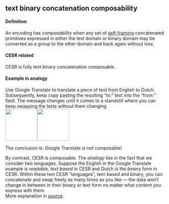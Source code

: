 ## text binary concatenation composability

<h4>Definition</h4><p>An encoding has <em>composability</em> when any set of <a href="self-framing">self-framing</a> concatenated primitives expressed in either the text domain or binary domain may be converted as a group to the other domain and back again without loss.</p><h4>CESR related</h4><p>CESR is fully text binary concatenation composable.</p><h4>Example in analogy</h4><p>Use Google Translate to translate a piece of text from English to Dutch. Subsequently, keep copy pasting the resulting “to:” text into the “from:” field. The message changes until it comes to a standstill where you can keep swapping the texts without them changing.<br><img src="https://hackmd.io/_uploads/H1e8_BbmMi.png" height="100" /><img src="https://hackmd.io/_uploads/B1pFrbXfj.png" height="100" /></p><p>The conclusion is: Google Translate is not composable!</p><p>By contrast, CESR is composable. The <em>analogy</em> lies in the fact that we consider two languages. Suppose the English in the Google Translate example is <em>readable, text based</em> in CESR and Dutch is the <em>binary</em> form in CESR. Within these two CESR “languages”, text-based and binary, you can concatenate and swap freely as many times as you like — the data won’t change in between in their binary or text form no matter what content you express with them.<br>More explanation in <a href="https://medium.com/happy-blockchains/cesr-one-of-sam-smiths-inventions-is-as-controversial-as-genius-d757f36b88f8">source</a>.</p>


